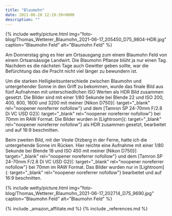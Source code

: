 ```yaml
---
title: "Blaumohn"
date: 2021-06-20 12:19:39+0000
description: ""
---
```

{% include wetty/picture.html img="foto-blog/Thomas_Wetterer_Blaumohn_2021-06-17_205450_D75_9804-HDR.jpg" caption="Blaumohn Feld" alt="Blaumohn Feld" %}

Am Donnerstag ging es hier am Ortsausgang zum einem Blaumohn Feld von einem Ortsansässige Landwirt. Die Blaumohn Pflanze blüht ja nur einen Tag. Nachdem es die nächsten Tage auch Gewitter geben sollte, war die Befürchtung das die Pracht nicht viel länger zu bewundern ist.

Um die starken Helligkeitsunterschiede zwischen Blaumohn und untergehender Sonne in den Griff zu bekommen, wurde das finale Bild aus fünf Aufnahmen mit unterschiedlichen ISO Werten als HDR Bild zusammen gesetzt. Die Bilder sind mit einer 1/80 Sekunde bei Blende 22 und ISO 200, 400, 800, 1600 und 3200 mit meiner [Nikon D750]{: target="_blank" rel="noopener noreferrer nofollow"} und dem [Tamron SP 24-70mm F/2.8 Di VC USD G2]{: target="_blank" rel="noopener noreferrer nofollow"} bei 70mm im RAW Format. Die Bilder wurden in [Lightroom]{: target="_blank" rel="noopener noreferrer nofollow"} als HDR zusammen gesetzt, bearbeitet und auf 16:9 beschnitten.

Beim zweiten Bild, mit der Veste Otzberg in der Ferne, hatte ich die untergehende Sonne im Rücken. Hier reichte eine Aufnahme mit einer 1/80 Sekunde bei Blende 18 und ISO 450 mit meiner [Nikon D750]{: target="_blank" rel="noopener noreferrer nofollow"} und dem [Tamron SP 24-70mm F/2.8 Di VC USD G2]{: target="_blank" rel="noopener noreferrer nofollow"} bei 70mm im RAW Format. Das Bilder wurden nur in [Lightroom]{: target="_blank" rel="noopener noreferrer nofollow"} bearbeitet und auf 16:9 beschnitten.

{% include wetty/picture.html img="foto-blog/Thomas_Wetterer_Blaumohn_2021-06-17_202714_D75_9690.jpg" caption="Blaumohn Feld" alt="Blaumohn Feld" %}


{% include _amazon_affiliate.md %}
{% include _references.md %}
